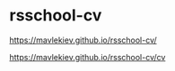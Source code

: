 # rsschool-cv
https://mavlekiev.github.io/rsschool-cv/

https://mavlekiev.github.io/rsschool-cv/cv

